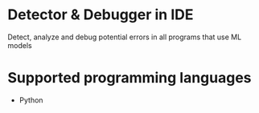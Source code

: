 #  Detector & Debugger in IDE
Detect, analyze and debug potential errors in all programs that use ML models
# Supported programming languages
+ Python
